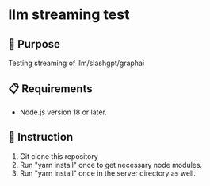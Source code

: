 # llm streaming test

## 🎯 Purpose


Testing streaming of llm/slashgpt/graphai

## 📋 Requirements

- Node.js version 18 or later.

## 📖 Instruction

1. Git clone this repository
2. Run "yarn install" once to get necessary node modules.
3. Run "yarn install" once in the server directory as well.

